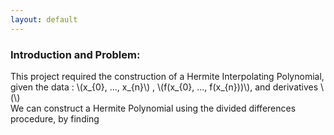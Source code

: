 ```yaml
---
layout: default
---
```

<script type="text/javascript" async
  src="https://cdn.mathjax.org/mathjax/latest/MathJax.js?config=TeX-MML-AM_CHTML">
</script>

### Introduction and Problem:

This project required the construction of a Hermite Interpolating Polynomial, given the data : \\(x\_{0}, ..., x\_{n}\\) , \\(f(x\_{0}, ..., f(x\_{n}))\\), and derivatives \\(\\)  
We can construct a Hermite Polynomial using the divided differences procedure, by finding 
